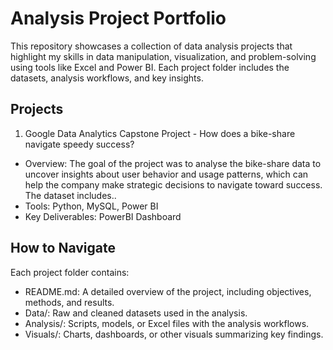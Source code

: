 # Analysis Project Portfolio
This repository showcases a collection of data analysis projects that highlight my skills in data manipulation, visualization, and problem-solving using tools like Excel <!--SQL, R--> and Power BI. Each project folder includes the datasets, analysis workflows, and key insights.
## Projects
1. Google Data Analytics Capstone Project - How does a bike-share navigate speedy success?  
 * Overview: The goal of the project was to analyse the bike-share data to uncover insights about user behavior and usage patterns, which can help the company make strategic decisions to navigate toward success. The dataset includes..
 * Tools: Python, MySQL, Power BI
 * Key Deliverables: PowerBI Dashboard
## How to Navigate
Each project folder contains:
* README.md: A detailed overview of the project, including objectives, methods, and results.
* Data/: Raw and cleaned datasets used in the analysis.
* Analysis/: Scripts, models, or Excel files with the analysis workflows.
* Visuals/: Charts, dashboards, or other visuals summarizing key findings.
